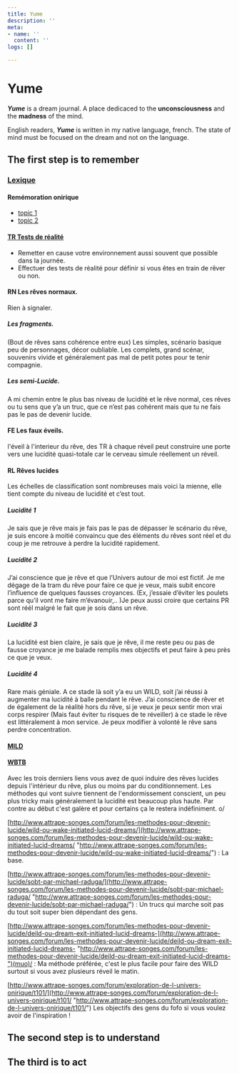 ```yaml
---
title: Yume
description: ''
meta:
- name: ''
  content: ''
logs: []

---
```

# Yume

**_Yume_** is a dream journal. A place dedicaced to the **unconsciousness** and the **madness** of the mind.

English readers, **_Yume_** is written in my native language, french. The state of mind must be focused on the dream and not on the language.

## The first step is to remember

### [Lexique](http://www.attrape-songes.com/forum/acces-libre-vous-etes-nouveaux/t6761/)

#### Remémoration onirique

* [topic 1](http://www.attrape-songes.com/forum/les-methodes-pour-devenir-lucide/t347/)
* [topic 2](http://www.attrape-songes.com/forum/sommeil/t196/)

#### [**TR** Tests de réalité](http://www.attrape-songes.com/forum/les-methodes-pour-devenir-lucide/t344/)

* Remetter en cause votre environnement aussi souvent que possible dans la journée.
* Effectuer des tests de réalité pour définir si vous êtes en train de rêver ou non.

#### **RN** Les rêves normaux.

Rien à signaler.

##### Les fragments.

(Bout de rêves sans cohérence entre eux) Les simples, scénario basique peu de personnages, décor oubliable. Les complets, grand scénar, souvenirs vivide et généralement pas mal de petit potes pour te tenir compagnie.

##### Les semi-Lucide.

A mi chemin entre le plus bas niveau de lucidité et le rêve normal, ces rêves ou tu sens que y’a un truc, que ce n’est pas cohérent mais que tu ne fais pas le pas de devenir lucide.

#### **FE** Les faux éveils.

l'éveil à l'interieur du rêve, des TR à chaque réveil peut construire une porte vers une lucidité quasi-totale car le cerveau simule réellement un réveil.

#### **RL** Rêves lucides

Les échelles de classification sont nombreuses mais voici la mienne, elle tient compte du niveau de lucidité et c’est tout.

##### Lucidité 1

Je sais que je rêve mais je fais pas le pas de dépasser le scénario du rêve, je suis encore à moitié convaincu que des éléments du rêves sont réel et du coup je me retrouve à perdre la lucidité rapidement.

##### Lucidité 2

J’ai conscience que je rêve et que l’Univers autour de moi est fictif. Je me dégage de la tram du rêve pour faire ce que je veux, mais subit encore l’influence de quelques fausses croyances. (Ex, j’essaie d’éviter les poulets parce qu’il vont me faire m’évanouir,.. )Je peux aussi croire que certains PR sont réél malgré le fait que je sois dans un rêve.

##### Lucidité 3

La lucidité est bien claire, je sais que je rêve, il me reste peu ou pas de fausse croyance je me balade remplis mes objectifs et peut faire à peu près ce que je veux.

##### Lucidité 4

Rare mais géniale. A ce stade là soit y’a eu un WILD, soit j’ai réussi à augmenter ma lucidité à balle pendant le rêve. J’ai conscience de rêver et de également de la réalité hors du rêve, si je veux je peux sentir mon vrai corps respirer (Mais faut éviter tu risques de te réveiller) à ce stade le rêve est littéralement à mon service. Je peux modifier à volonté le rêve sans perdre concentration.

#### [MILD](http://www.attrape-songes.com/forum/les-methodes-pour-devenir-lucide/mild-ou-mnemonic-induction-of-lucid-dreams/)

#### [WBTB](http://www.attrape-songes.com/forum/les-methodes-pour-devenir-lucide/wbtb-ou-wake-back-to-bed)

Avec les trois derniers liens vous avez de quoi induire des rêves lucides depuis l'intérieur du rêve, plus ou moins par du conditionnement. Les méthodes qui vont suivre tiennent de l'endormissement conscient, un peu plus tricky mais généralement la lucidité est beaucoup plus haute. Par contre au début c'est galère et pour certains ça le restera indéfiniment. o/

[http://www.attrape-songes.com/forum/les-methodes-pour-devenir-lucide/wild-ou-wake-initiated-lucid-dreams/](http://www.attrape-songes.com/forum/les-methodes-pour-devenir-lucide/wild-ou-wake-initiated-lucid-dreams/ "http://www.attrape-songes.com/forum/les-methodes-pour-devenir-lucide/wild-ou-wake-initiated-lucid-dreams/") : La base.

[http://www.attrape-songes.com/forum/les-methodes-pour-devenir-lucide/sobt-par-michael-raduga/](http://www.attrape-songes.com/forum/les-methodes-pour-devenir-lucide/sobt-par-michael-raduga/ "http://www.attrape-songes.com/forum/les-methodes-pour-devenir-lucide/sobt-par-michael-raduga/") : Un trucs qui marche soit pas du tout soit super bien dépendant des gens.

[http://www.attrape-songes.com/forum/les-methodes-pour-devenir-lucide/deild-ou-dream-exit-initiated-lucid-dreams-](http://www.attrape-songes.com/forum/les-methodes-pour-devenir-lucide/deild-ou-dream-exit-initiated-lucid-dreams- "http://www.attrape-songes.com/forum/les-methodes-pour-devenir-lucide/deild-ou-dream-exit-initiated-lucid-dreams-")(muo)/ : Ma méthode préférée, c'est le plus facile pour faire des WILD surtout si vous avez plusieurs réveil le matin.

[http://www.attrape-songes.com/forum/exploration-de-l-univers-onirique/t101/](http://www.attrape-songes.com/forum/exploration-de-l-univers-onirique/t101/ "http://www.attrape-songes.com/forum/exploration-de-l-univers-onirique/t101/") Les objectifs des gens du fofo si vous voulez avoir de l'inspiration !

## The second step is to understand

## The third is to act